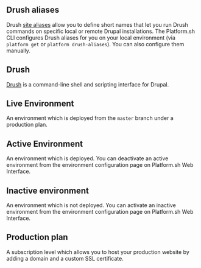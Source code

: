 ## Drush aliases
Drush [site aliases](http://docs.drush.org/en/master/usage/#site-aliases) allow you to define short names that let you run Drush commands on specific local or remote Drupal installations. The Platform.sh CLI configures Drush aliases for you on your local environment (via `platform get` or `platform drush-aliases`). You can also configure them manually.

## Drush
[Drush](http://www.drush.org/) is a command-line shell and scripting interface for Drupal.

## Live Environment
An environment which is deployed from the `master` branch under a production plan.

## Active Environment
An environment which is deployed. You can deactivate an active environment from the environment configuration page on Platform.sh Web Interface.

## Inactive environment
An environment which is not deployed. You can activate an inactive environment from the
environment configuration page on Platform.sh Web Interface.

## Production plan
A subscription level which allows you to host your production website by adding a domain and a custom SSL certificate.

